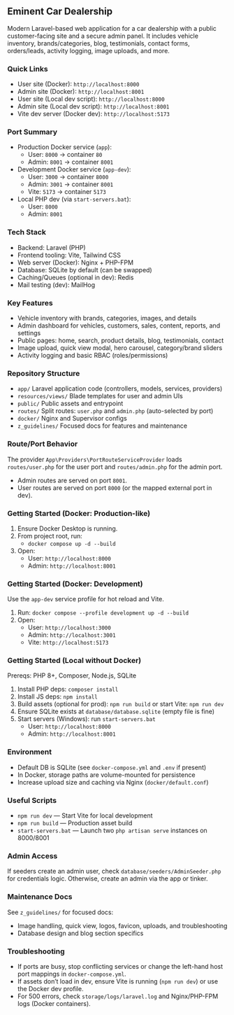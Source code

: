 ## Eminent Car Dealership

Modern Laravel-based web application for a car dealership with a public customer-facing site and a secure admin panel. It includes vehicle inventory, brands/categories, blog, testimonials, contact forms, orders/leads, activity logging, image uploads, and more.

### Quick Links
- User site (Docker): `http://localhost:8000`
- Admin site (Docker): `http://localhost:8001`
- User site (Local dev script): `http://localhost:8000`
- Admin site (Local dev script): `http://localhost:8001`
- Vite dev server (Docker dev): `http://localhost:5173`

### Port Summary
- Production Docker service (`app`):
  - User: `8000` → container `80`
  - Admin: `8001` → container `8001`
- Development Docker service (`app-dev`):
  - User: `3000` → container `8000`
  - Admin: `3001` → container `8001`
  - Vite: `5173` → container `5173`
- Local PHP dev (via `start-servers.bat`):
  - User: `8000`
  - Admin: `8001`

### Tech Stack
- Backend: Laravel (PHP)
- Frontend tooling: Vite, Tailwind CSS
- Web server (Docker): Nginx + PHP-FPM
- Database: SQLite by default (can be swapped)
- Caching/Queues (optional in dev): Redis
- Mail testing (dev): MailHog

### Key Features
- Vehicle inventory with brands, categories, images, and details
- Admin dashboard for vehicles, customers, sales, content, reports, and settings
- Public pages: home, search, product details, blog, testimonials, contact
- Image upload, quick view modal, hero carousel, category/brand sliders
- Activity logging and basic RBAC (roles/permissions)

### Repository Structure
- `app/` Laravel application code (controllers, models, services, providers)
- `resources/views/` Blade templates for user and admin UIs
- `public/` Public assets and entrypoint
- `routes/` Split routes: `user.php` and `admin.php` (auto-selected by port)
- `docker/` Nginx and Supervisor configs
- `z_guidelines/` Focused docs for features and maintenance

### Route/Port Behavior
The provider `App\Providers\PortRouteServiceProvider` loads `routes/user.php` for the user port and `routes/admin.php` for the admin port.
- Admin routes are served on port `8001`.
- User routes are served on port `8000` (or the mapped external port in dev).

### Getting Started (Docker: Production-like)
1. Ensure Docker Desktop is running.
2. From project root, run:
   - `docker compose up -d --build`
3. Open:
   - User: `http://localhost:8000`
   - Admin: `http://localhost:8001`

### Getting Started (Docker: Development)
Use the `app-dev` service profile for hot reload and Vite.
1. Run: `docker compose --profile development up -d --build`
2. Open:
   - User: `http://localhost:3000`
   - Admin: `http://localhost:3001`
   - Vite: `http://localhost:5173`

### Getting Started (Local without Docker)
Prereqs: PHP 8+, Composer, Node.js, SQLite
1. Install PHP deps: `composer install`
2. Install JS deps: `npm install`
3. Build assets (optional for prod): `npm run build` or start Vite: `npm run dev`
4. Ensure SQLite exists at `database/database.sqlite` (empty file is fine)
5. Start servers (Windows): run `start-servers.bat`
   - User: `http://localhost:8000`
   - Admin: `http://localhost:8001`

### Environment
- Default DB is SQLite (see `docker-compose.yml` and `.env` if present)
- In Docker, storage paths are volume-mounted for persistence
- Increase upload size and caching via Nginx (`docker/default.conf`)

### Useful Scripts
- `npm run dev` — Start Vite for local development
- `npm run build` — Production asset build
- `start-servers.bat` — Launch two `php artisan serve` instances on 8000/8001

### Admin Access
If seeders create an admin user, check `database/seeders/AdminSeeder.php` for credentials logic. Otherwise, create an admin via the app or tinker.

### Maintenance Docs
See `z_guidelines/` for focused docs:
- Image handling, quick view, logos, favicon, uploads, and troubleshooting
- Database design and blog section specifics

### Troubleshooting
- If ports are busy, stop conflicting services or change the left-hand host port mappings in `docker-compose.yml`.
- If assets don’t load in dev, ensure Vite is running (`npm run dev`) or use the Docker dev profile.
- For 500 errors, check `storage/logs/laravel.log` and Nginx/PHP-FPM logs (Docker containers).


